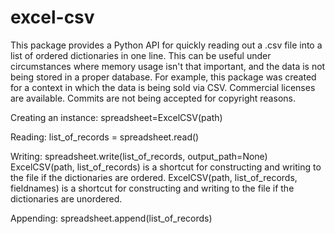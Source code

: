 # excel-csv
This package provides a Python API for quickly reading out a .csv file into a list of ordered dictionaries in one line. This can be useful under circumstances where memory usage isn't that important, and the data is not being stored in a proper database. For example, this package was created for a context in which the data is being sold via CSV. Commercial licenses are available. Commits are not being accepted for copyright reasons.

Creating an instance:
spreadsheet=ExcelCSV(path)

Reading:
list_of_records = spreadsheet.read()

Writing:
spreadsheet.write(list_of_records, output_path=None)
ExcelCSV(path, list_of_records) is a shortcut for constructing and writing to the file if the dictionaries are ordered.
ExcelCSV(path, list_of_records, fieldnames) is a shortcut for constructing and writing to the file if the dictionaries are unordered.

Appending:
spreadsheet.append(list_of_records)
